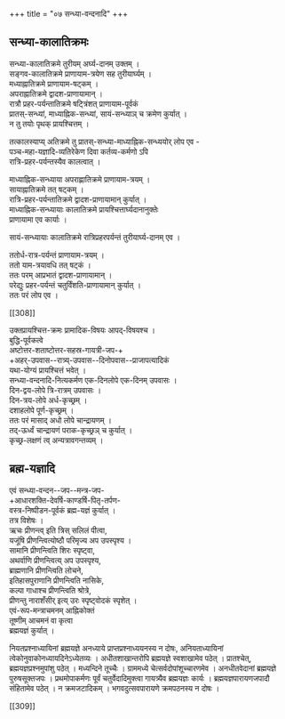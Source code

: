 +++
title = "०७ सन्ध्या-वन्दनादि"
+++
## सन्ध्या-कालातिक्रमः
सन्ध्या-कालातिक्रमे तुरीयम् अर्घ्य-दानम् उक्तम् ।  
सङ्गव-कालातिक्रमे प्राणायाम-त्रयेण सह तुरीयार्घ्यम् ।  
मध्याह्नातिक्रमे प्राणायाम-षट्कम् ।  
अपराह्नातिक्रमे द्वादश-प्राणायामान् ।  
रात्रौ प्रहर-पर्यन्तातिक्रमे षट्त्रिंशत् प्राणायाम-पूर्वकं  
प्रातस्-सन्ध्यां, माध्याह्निक-सन्ध्यां, सायं-सन्ध्याञ् च क्रमेण कुर्यात् ।  
न तु तयोः पृथक् प्रायश्चित्तम् ।  

तत्कालस्याप्य् अतिक्रमे तु प्रातस्-सन्ध्या-माध्याह्निक-सन्ध्ययोर् लोप एव -  
पञ्च-महा-यज्ञादि-व्यतिरेकेण दिवा कर्तव्य-कर्मणो ऽपि  
रात्रि-प्रहर-पर्यन्तस्यैव कालत्वात् । 

माध्याह्निक-सन्ध्याया अपराह्णातिक्रमे प्राणायाम-त्रयम् ।  
सायाह्नातिक्रमे तत् षट्कम् ।  
रात्रि-प्रहर-पर्यन्तातिक्रमे द्वादश-प्राणायामान् कुर्यात् ।  
माध्याह्निक-सन्ध्यायाः कालातिक्रमे प्रायश्चित्तार्घ्यदानानुक्तेः  
प्राणायामा एव कार्याः । 

सायं-सन्ध्यायाः कालातिक्रमे रात्रिप्रहरपर्यन्तं तुरीयार्घ्य-दानम् एव ।  

ततोर्ध-रात्र-पर्यन्तं प्राणायाम-त्रयम् ।  
ततो याम-त्रयावधि तत् षट्कं ।  
ततः परम् आप्रभातं द्वादश-प्राणायामान् ।  
परेद्युः प्रहर-पर्यन्तं चतुर्विंशति-प्राणायामान् कुर्यात् ।  
ततः परं लोप एव ।

[[308]]

उक्तप्रायश्चित्त-क्रमः प्रामादिक-विषयः आपद्-विषयश्च ।  
बुद्धि-पूर्वकत्वे  
अष्टोत्तर-शताष्टोत्तर-सहस्र-गायत्री-जप-+  
+अहर्-उपवास--रात्र्य्-उपवास--दिनोपवास--प्राजापत्यादिकं  
यथा-योग्यं प्रायश्चित्तं भवेत् ।   
सन्ध्या-वन्दनादि-नित्यकर्मण एक-दिनलोपे एक-दिनम् उपवासः ।  
दिन-द्वय-लोपे त्रि-रात्रम् उपवासः ।  
दिन-त्रय-लोपे अर्ध-कृच्छ्रम् ।  
दशाहलोपे पूर्ण-कृच्छ्रम् ।  
ततः परं मासाद् अधो लोपे चान्द्रायणम् ।  
तद्-ऊर्ध्वं चान्द्रायणं पराक-कृच्छ्रञ् च कुर्यात् ।  
कृच्छ्र-लक्षणं त्व् अन्यत्रावगन्तव्यम् । 

## ब्रह्म-यज्ञादि
एवं सन्ध्या-वन्दन--जप--मन्त्र-जप-  
+आधारशक्ति-देवर्षि-काण्डर्षि-पितृ-तर्पण-  
वस्त्र-निष्पीडन-पूर्वकं ब्रह्म-यज्ञं कुर्यात् ।  
तत्र विशेषः ।  
ऋचः प्रीणन्त्व् इति त्रिस् सलिलं पीत्वा,  
यजूंषि प्रीणन्त्वित्योष्ठौ परिमृज्य अप उपस्पृश्य ।  
सामानि प्रीणन्त्विति शिरः स्पृष्ट्वा,  
अथर्वाणि प्रीणन्त्वित्य् अप उपस्पृश्य,  
ब्राह्मणानि प्रीणन्त्विति लोचने,  
इतिहासपुराणानि प्रीणन्त्विति नासिके,  
कल्पा गाधाश्च प्रीणन्त्विति श्रोत्रे,  
प्रीणन्तु नाराशँसीर् इत्य् उरः स्पृष्ट्वोदकं स्पृशेत् ।  
एवं-रूप-मन्त्राचमनम् आह्निकोक्तं  
तूष्णीम् आचमनं वा कृत्वा  
ब्रह्मयज्ञं कुर्यात् । 

नियतप्रश्नाध्यायिनां ब्रह्मयज्ञे अनध्याये प्राप्तप्रश्नाध्ययनस्य न दोषः, अनियताध्यायिनां त्वेकोनुवाकोनध्यायदिनेऽध्येतव्यः । अधीतशाखान्तरोपि ब्रह्मयज्ञे स्वशाखामेव पठेत् । प्रातश्चेत्, ब्रह्मयज्ञप्रश्नमुपांशु पठेत् । मध्यन्दिने तूच्चैः । ग्राममध्ये चेत्सर्वदोपांशूच्चारणमेव । अनधीतवेदानां ब्रह्मयज्ञे पुरुषसूक्तजपः । प्रथमोपाकर्मणः पूर्वं चतुर्वेदादिमुक्त्वा गायत्र्यैव ब्रह्मयज्ञः कार्यः । ब्रह्मयज्ञपारायणजपादौ संहितामेव पठेत् । न क्रमजटादिकम् । भगवदुत्सवपारायणे क्रमपठनस्य न दोषः ।



[[309]]